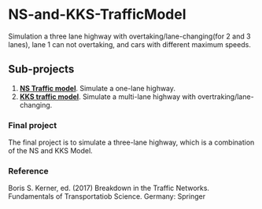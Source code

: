 # NS-and-KKS-TrafficModel
Simulation a three lane highway with overtaking/lane-changing(for 2 and 3 lanes), lane 1 can not overtaking, and cars with different maximum speeds.

## Sub-projects
1. [**NS Traffic model**](https://github.com/LI-Sirui/NS-and-KKS-TrafficModel/blob/main/Road1.py). Simulate a one-lane highway.
2. [**KKS traffic model**](https://github.com/LI-Sirui/NS-and-KKS-TrafficModel/blob/main/Multi_lane_KKS.py). Simulate a multi-lane highway with overtraking/lane-changing.


### Final project
The final project is to simulate a three-lane highway, which is a combination of the NS and KKS Model.

### Reference 
Boris S. Kerner, ed. (2017) Breakdown in the Traffic Networks. Fundamentals of Transportatiob Science. Germany: Springer
